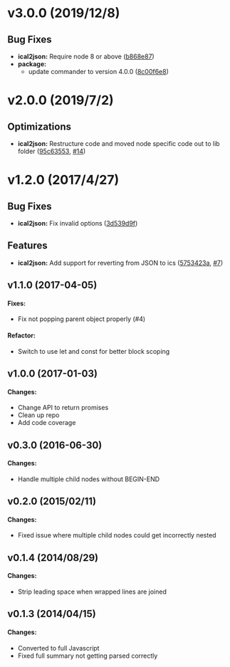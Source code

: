 # v3.0.0 (2019/12/8)
## Bug Fixes
- **ical2json:** Require node 8 or above
  ([b868e87](https://github.com/adrianlee44/ical2json/commit/b868e87))
- **package:**
  - update commander to version 4.0.0
  ([8c00f6e8](https://github.com/adrianlee44/ical2json/commit/8c00f6e8))


# v2.0.0 (2019/7/2)
## Optimizations
- **ical2json:** Restructure code and moved node specific code out to lib folder
   ([95c63553](https://github.com/adrianlee44/ical2json/commit/95c63553),
    [#14](https://github.com/adrianlee44/ical2json/issues/14))

# v1.2.0 (2017/4/27)
## Bug Fixes
- **ical2json:** Fix invalid options
  ([3d539d9f](https://github.com/adrianlee44/ical2json/commit/3d539d9f))

## Features
- **ical2json:** Add support for reverting from JSON to ics
  ([5753423a](https://github.com/adrianlee44/ical2json/commit/5753423a),
   [#7](https://github.com/adrianlee44/ical2json/issues/7))

## v1.1.0 (2017-04-05)
#### Fixes:
- Fix not popping parent object properly (#4)

#### Refactor:
- Switch to use let and const for better block scoping

## v1.0.0 (2017-01-03)
#### Changes:
- Change API to return promises
- Clean up repo
- Add code coverage

## v0.3.0 (2016-06-30)
#### Changes:
- Handle multiple child nodes without BEGIN-END


## v0.2.0 (2015/02/11)
#### Changes:
- Fixed issue where multiple child nodes could get incorrectly nested


## v0.1.4 (2014/08/29)
#### Changes:
- Strip leading space when wrapped lines are joined


## v0.1.3 (2014/04/15)
#### Changes:
- Converted to full Javascript
- Fixed full summary not getting parsed correctly
